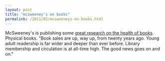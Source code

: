 ```yaml
---
layout: post
title: "mcsweeney's on books"
permalink: /2011/02/mcsweeneys-on-books.html
---
```


<p>McSweeney&#39;s is publishing some <a href="http://www.mcsweeneys.net/2011/2/7publishing.html" target="_self">great research on the health of books</a>. Physical books. &quot;Book sales are up, way up, from twenty years ago. Young adult readership is far wider and deeper than ever before. Library membership and circulation is at all-time high. The good news goes on and on.&quot;</p>


